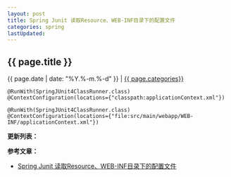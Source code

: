 ```yaml
---
layout: post
title: Spring Junit 读取Resource、WEB-INF目录下的配置文件
categories: spring
lastUpdated:
---
```


## {{ page.title }}

{{ page.date | date: "%Y.%-m.%-d" }} | <a href="/archive#{{ page.categories }}">{{ page.categories}}</a>

```
@RunWith(SpringJUnit4ClassRunner.class)  
@ContextConfiguration(locations={"classpath:applicationContext.xml"})
```

```
@RunWith(SpringJUnit4ClassRunner.class)  
@ContextConfiguration(locations={"file:src/main/webapp/WEB-INF/applicationContext.xml"})
```


**更新列表：**



**参考文章：**

* [Spring Junit 读取Resource、WEB-INF目录下的配置文件][1]

[1]: http://blog.csdn.net/peiwuyang/article/details/43674573
